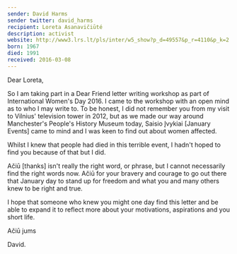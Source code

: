 ```yaml
---
sender: David Harms
sender twitter: david_harms
recipient: Loreta Asanavičiūté
description: activist
website: http://www3.lrs.lt/pls/inter/w5_show?p_d=49557&p_r=4110&p_k=2
born: 1967
died: 1991
received: 2016-03-08
---
```


Dear Loreta,

So I am taking part in a Dear Friend letter writing workshop as part of International Women's Day 2016. I came to the workshop with an open mind as to who I may write to. To be honest, I did not remember you from my visit to Vilnius' television tower in 2012, but as we made our way around Manchester's People's History Museum today, Saisio Įvykiai [January Events] came to mind and I was keen to find out about women affected.

Whilst I knew that people had died in this terrible event, I hadn't hoped to find you because of that but I did.

Ačiū [thanks] isn't really the right word, or phrase, but I cannot necessarily find the right words now. Ačiū for your bravery and courage to go out there that January day to stand up for freedom and what you and many others knew to be right and true. 

I hope that someone who knew you might one day find this letter and be able to expand it to reflect more about your motivations, aspirations and you short life. 

Ačiū jums

David.